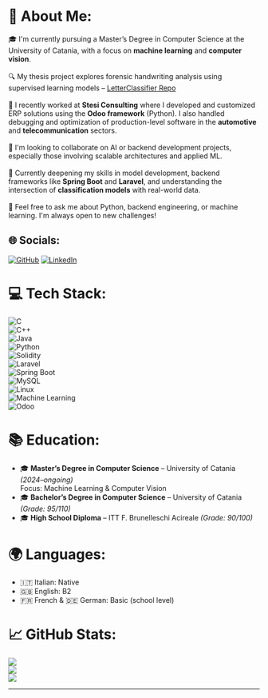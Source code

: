 
# 💫 About Me:
🎓 I'm currently pursuing a Master’s Degree in Computer Science at the University of Catania, with a focus on **machine learning** and **computer vision**.<br><br>🔍 My thesis project explores forensic handwriting analysis using supervised learning models – [LetterClassifier Repo](https://github.com/simone002/LetterClassifier)<br><br>💼 I recently worked at **Stesi Consulting** where I developed and customized ERP solutions using the **Odoo framework** (Python). I also handled debugging and optimization of production-level software in the **automotive** and **telecommunication** sectors.<br><br>🤝 I'm looking to collaborate on AI or backend development projects, especially those involving scalable architectures and applied ML.<br><br>🌱 Currently deepening my skills in model development, backend frameworks like **Spring Boot** and **Laravel**, and understanding the intersection of **classification models** with real-world data.<br><br>💬 Feel free to ask me about Python, backend engineering, or machine learning. I'm always open to new challenges!

## 🌐 Socials:
[![GitHub](https://img.shields.io/badge/github-%23121011.svg?logo=github&logoColor=white)](https://github.com/simone002)
[![LinkedIn](https://img.shields.io/badge/LinkedIn-%230077B5.svg?logo=linkedin&logoColor=white)](https://www.linkedin.com/in/simone-battiato-17155a235/) 




# 💻 Tech Stack:
![C](https://img.shields.io/badge/c-%2300599C.svg?style=plastic&logo=c&logoColor=white)  
![C++](https://img.shields.io/badge/c++-%2300599C.svg?style=plastic&logo=c%2B%2B&logoColor=white)  
![Java](https://img.shields.io/badge/java-%23ED8B00.svg?style=plastic&logo=openjdk&logoColor=white)  
![Python](https://img.shields.io/badge/python-3670A0?style=plastic&logo=python&logoColor=ffdd54)  
![Solidity](https://img.shields.io/badge/solidity-%23363636.svg?style=plastic&logo=solidity&logoColor=white)  
![Laravel](https://img.shields.io/badge/laravel-%23FF2D20.svg?style=plastic&logo=laravel&logoColor=white)  
![Spring Boot](https://img.shields.io/badge/springboot-%236DB33F.svg?style=plastic&logo=spring-boot&logoColor=white)  
![MySQL](https://img.shields.io/badge/mysql-4479A1.svg?style=plastic&logo=mysql&logoColor=white)  
![Linux](https://img.shields.io/badge/linux-%23FCC624.svg?style=plastic&logo=linux&logoColor=black)  
![Machine Learning](https://img.shields.io/badge/MachineLearning-%23F7931E.svg?style=plastic&logo=scikit-learn&logoColor=white)  
![Odoo](https://img.shields.io/badge/Odoo-%233A3A3A.svg?style=plastic&logo=odoo&logoColor=white)

# 📚 Education:
- 🎓 **Master’s Degree in Computer Science** – University of Catania *(2024–ongoing)*  
  Focus: Machine Learning & Computer Vision  
- 🎓 **Bachelor’s Degree in Computer Science** – University of Catania *(Grade: 95/110)*  
- 🎓 **High School Diploma** – ITT F. Brunelleschi Acireale *(Grade: 90/100)*

# 🌍 Languages:
- 🇮🇹 Italian: Native  
- 🇬🇧 English: B2  
- 🇫🇷 French & 🇩🇪 German: Basic (school level)

# 📈 GitHub Stats:
![](https://github-readme-stats.vercel.app/api?username=simone002&theme=dark&hide_border=false&include_all_commits=true&count_private=false)<br/>
![](https://github-readme-streak-stats.herokuapp.com/?user=simone002&theme=dark&hide_border=false)<br/>
![](https://github-readme-stats.vercel.app/api/top-langs/?username=simone002&theme=dark&hide_border=false&layout=compact)


---
